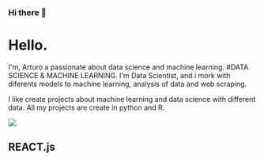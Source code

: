 ### Hi there 👋
# Hello. 
I'm,  Arturo a passionate about data science and machine learning.
#DATA SCIENCE & MACHINE LEARNING.
 I'm Data Scientist, and i mork with diferents models to machine learning, analysis of data and web scraping.

I like create projects about machine learning and data science with different data. All my projects are create in python and R.

![](https://tomaztsql.files.wordpress.com/2018/01/2018-01-28-15_15_13-edit-post-e280b9-tomaztsql-e28094-wordpress-com.png)
## REACT.js

<!--
![](https://img.shields.io/github/stars/pandao/editor.md.svg) ![](https://img.shields.io/github/forks/pandao/editor.md.svg) ![](https://img.shields.io/github/tag/pandao/editor.md.svg) ![](https://img.shields.io/github/release/pandao/editor.md.svg) ![](https://img.shields.io/github/issues/pandao/editor.md.svg) ![](https://img.shields.io/bower/v/editor.md.svg)

-->

<!--
**carturo6/carturo6** is a ✨ _special_ ✨ repository because its `README.md` (this file) appears on your GitHub profile.

Here are some ideas to get you started:

- 🔭 I’m currently working on ...
- 🌱 I’m currently learning ...
- 👯 I’m looking to collaborate on ...
- 🤔 I’m looking for help with ...
- 💬 Ask me about ...
- 📫 How to reach me: ...
- 😄 Pronouns: ...
- ⚡ Fun fact: ...
-->
